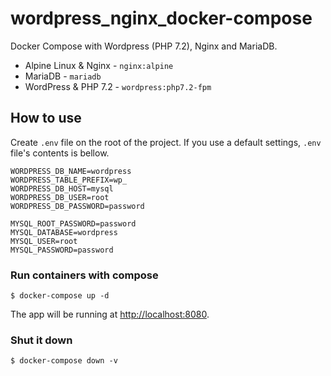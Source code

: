# wordpress_nginx_docker-compose

Docker Compose with Wordpress (PHP 7.2), Nginx and MariaDB.

- Alpine Linux & Nginx - `nginx:alpine`
- MariaDB - `mariadb`
- WordPress & PHP 7.2 - `wordpress:php7.2-fpm`

## How to use

Create `.env` file on the root of the project. If you use a default settings, `.env` file's contents is bellow.

```.env
WORDPRESS_DB_NAME=wordpress
WORDPRESS_TABLE_PREFIX=wp_
WORDPRESS_DB_HOST=mysql
WORDPRESS_DB_USER=root
WORDPRESS_DB_PASSWORD=password

MYSQL_ROOT_PASSWORD=password
MYSQL_DATABASE=wordpress
MYSQL_USER=root
MYSQL_PASSWORD=password
```

### Run containers with compose

`$ docker-compose up -d`

The app will be running at [http://localhost:8080](http://localhost:8080).

### Shut it down

`$ docker-compose down -v`
